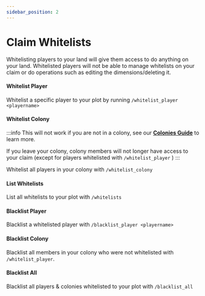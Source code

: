 ```yaml
---
sidebar_position: 2
---
```


# Claim Whitelists

Whitelisting players to your land will give them access to do anything on your land. Whitelisted players will not be able to manage whitelists on your claim or do operations such as editing the dimensions/deleting it.

#### Whitelist Player

Whitelist a specific player to your plot by running `/whitelist_player <playername>`

#### Whitelist Colony

:::info
This will not work if you are not in a colony, see our **[Colonies Guide](/docs/colonies/colonies.md)** to learn more.

If you leave your colony, colony members will not longer have access to your claim (except for players whitelisted with `/whitelist_player` )
:::

Whitelist all players in your colony with `/whitelist_colony`

#### List Whitelists

List all whitelists to your plot with `/whitelists`

#### Blacklist Player

Blacklist a whitelisted player with `/blacklist_player <playername>`

#### Blacklist Colony

Blacklist all members in your colony who were not whitelisted with `/whitelist_player`.

#### Blacklist All

Blacklist all players & colonies whitelisted to your plot with `/blacklist_all`
